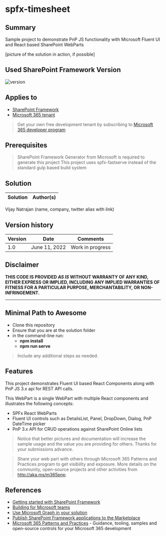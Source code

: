 # spfx-timesheet

## Summary

Sample project to demonstrate PnP JS functionality with Microsoft Fluent UI and React based SharePoint WebParts

[picture of the solution in action, if possible]

## Used SharePoint Framework Version

![version](https://img.shields.io/badge/version-1.14-green.svg)

## Applies to

- [SharePoint Framework](https://aka.ms/spfx)
- [Microsoft 365 tenant](https://docs.microsoft.com/en-us/sharepoint/dev/spfx/set-up-your-developer-tenant)

> Get your own free development tenant by subscribing to [Microsoft 365 developer program](http://aka.ms/o365devprogram)

## Prerequisites

> SharePoint Framework Generator from Microsoft is required to generate this project
> This project uses spfx-fastserve instead of the standard gulp based build system

## Solution

Solution|Author(s)
--------|---------
Vijay Natrajan (name, company, twitter alias with link)

## Version history

Version|Date|Comments
-------|----|--------
1.0|June 11, 2022|Work in progress

## Disclaimer

**THIS CODE IS PROVIDED *AS IS* WITHOUT WARRANTY OF ANY KIND, EITHER EXPRESS OR IMPLIED, INCLUDING ANY IMPLIED WARRANTIES OF FITNESS FOR A PARTICULAR PURPOSE, MERCHANTABILITY, OR NON-INFRINGEMENT.**

---

## Minimal Path to Awesome

- Clone this repository
- Ensure that you are at the solution folder
- in the command-line run:
  - **npm install**
  - **npm run serve**

> Include any additional steps as needed.

## Features

This project demonstrates Fluent UI based React Components along with PnP JS 3.x api for REST API calls.

This WebPart is a single WebPart with multiple React components and illustrates the following concepts:

- SPFx React WebParts
- Fluent UI controls such as DetailsList, Panel, DropDown, Dialog, PnP DateTime picker 
- PnP 3.x API for CRUD operations against SharePoint Online lists

> Notice that better pictures and documentation will increase the sample usage and the value you are providing for others. Thanks for your submissions advance.

> Share your web part with others through Microsoft 365 Patterns and Practices program to get visibility and exposure. More details on the community, open-source projects and other activities from http://aka.ms/m365pnp.

## References

- [Getting started with SharePoint Framework](https://docs.microsoft.com/en-us/sharepoint/dev/spfx/set-up-your-developer-tenant)
- [Building for Microsoft teams](https://docs.microsoft.com/en-us/sharepoint/dev/spfx/build-for-teams-overview)
- [Use Microsoft Graph in your solution](https://docs.microsoft.com/en-us/sharepoint/dev/spfx/web-parts/get-started/using-microsoft-graph-apis)
- [Publish SharePoint Framework applications to the Marketplace](https://docs.microsoft.com/en-us/sharepoint/dev/spfx/publish-to-marketplace-overview)
- [Microsoft 365 Patterns and Practices](https://aka.ms/m365pnp) - Guidance, tooling, samples and open-source controls for your Microsoft 365 development
